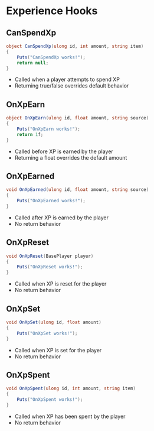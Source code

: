 # Experience Hooks

## CanSpendXp

``` csharp
object CanSpendXp(ulong id, int amount, string item) 
{
    Puts("CanSpendXp works!");
    return null;
}
```

 * Called when a player attempts to spend XP
 * Returning true/false overrides default behavior

## OnXpEarn

``` csharp
object OnXpEarn(ulong id, float amount, string source)
{
    Puts("OnXpEarn works!");
    return 1f;
}
```

 * Called before XP is earned by the player
 * Returning a float overrides the default amount

## OnXpEarned

``` csharp
void OnXpEarned(ulong id, float amount, string source)
{
    Puts("OnXpEarned works!");
}
```

 * Called after XP is earned by the player
 * No return behavior

## OnXpReset

``` csharp
void OnXpReset(BasePlayer player)
{
    Puts("OnXpReset works!");
}
```

 * Called when XP is reset for the player
 * No return behavior

## OnXpSet

``` csharp
void OnXpSet(ulong id, float amount)
{
    Puts("OnXpSet works!");
}
```

 * Called when XP is set for the player
 * No return behavior

## OnXpSpent

``` csharp
void OnXpSpent(ulong id, int amount, string item)
{
    Puts("OnXpSpent works!");
}
```

 * Called when XP has been spent by the player
 * No return behavior

